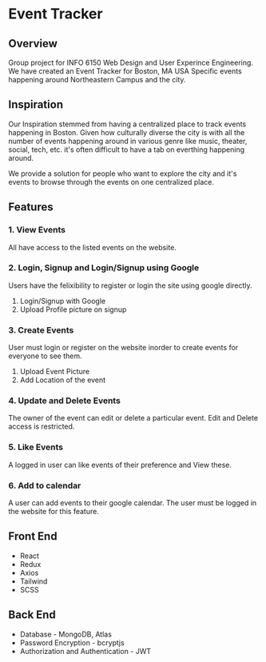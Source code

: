 # Event Tracker

## Overview

Group project for INFO 6150 Web Design and User Experince Engineering.
We have created an Event Tracker for Boston, MA USA Specific events happening around Northeastern Campus and the city.

## Inspiration

Our Inspiration stemmed from having a centralized place to track events happening in Boston. Given how culturally diverse the city is with all the number of events happening around in various genre like music, theater, social, tech, etc. it's often difficult to have a tab on everthing happening around.

We provide a solution for people who want to explore the city and it's events to browse through the events on one centralized place.

## Features

### 1. View Events

All have access to the listed events on the website.

### 2. Login, Signup and Login/Signup using Google

Users have the felixibility to register or login the site using google directly.

1.  Login/Signup with Google
2.  Upload Profile picture on signup

### 3. Create Events

User must login or register on the website inorder to create events for everyone to see them.

1.  Upload Event Picture
2.  Add Location of the event

### 4. Update and Delete Events

The owner of the event can edit or delete a particular event. Edit and Delete access is restricted.

### 5. Like Events

A logged in user can like events of their preference and View these. 

### 6. Add to calendar

A user can add events to their google calendar. The user must be logged in the website for this feature.

## Front End

- React
- Redux
- Axios
- Tailwind
- SCSS

## Back End

- Database - MongoDB, Atlas
- Password Encryption - bcryptjs
- Authorization and Authentication - JWT
